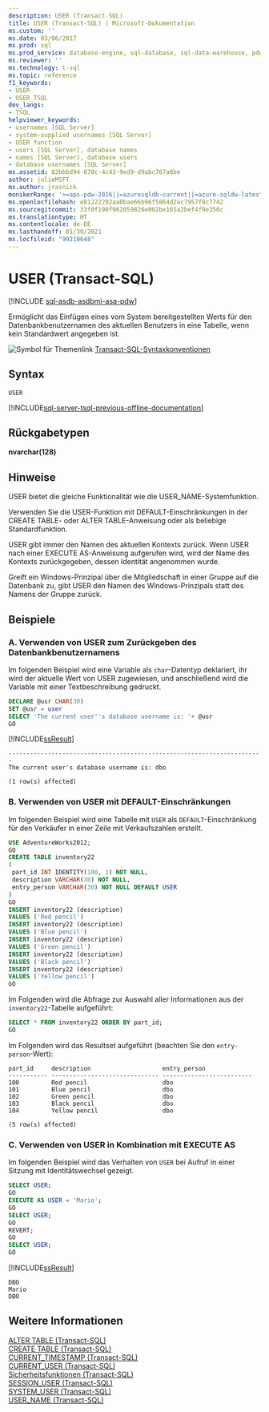 ```yaml
---
description: USER (Transact-SQL)
title: USER (Transact-SQL) | Microsoft-Dokumentation
ms.custom: ''
ms.date: 03/06/2017
ms.prod: sql
ms.prod_service: database-engine, sql-database, sql-data-warehouse, pdw
ms.reviewer: ''
ms.technology: t-sql
ms.topic: reference
f1_keywords:
- USER
- USER_TSQL
dev_langs:
- TSQL
helpviewer_keywords:
- usernames [SQL Server]
- system-supplied usernames [SQL Server]
- USER function
- users [SQL Server], database names
- names [SQL Server], database users
- database usernames [SQL Server]
ms.assetid: 82bbbd94-870c-4c43-9ed9-d9abc767a6be
author: julieMSFT
ms.author: jrasnick
monikerRange: '>=aps-pdw-2016||=azuresqldb-current||=azure-sqldw-latest||>=sql-server-2016||>=sql-server-linux-2017||=azuresqldb-mi-current'
ms.openlocfilehash: e81222292aa0bae66b96f5864d2ac7957f9c7742
ms.sourcegitcommit: 33f0f190f962059826e002be165a2bef4f9e350c
ms.translationtype: HT
ms.contentlocale: de-DE
ms.lasthandoff: 01/30/2021
ms.locfileid: "99210648"
---
```

# <a name="user-transact-sql"></a>USER (Transact-SQL)
[!INCLUDE [sql-asdb-asdbmi-asa-pdw](../../includes/applies-to-version/sql-asdb-asdbmi-asa-pdw.md)]

  Ermöglicht das Einfügen eines vom System bereitgestellten Werts für den Datenbankbenutzernamen des aktuellen Benutzers in eine Tabelle, wenn kein Standardwert angegeben ist.  
  
 ![Symbol für Themenlink](../../database-engine/configure-windows/media/topic-link.gif "Symbol für Themenlink") [Transact-SQL-Syntaxkonventionen](../../t-sql/language-elements/transact-sql-syntax-conventions-transact-sql.md)  
  
## <a name="syntax"></a>Syntax  
  
```syntaxsql  
USER  
```  
  
[!INCLUDE[sql-server-tsql-previous-offline-documentation](../../includes/sql-server-tsql-previous-offline-documentation.md)]

## <a name="return-types"></a>Rückgabetypen
 **nvarchar(128)**  
  
## <a name="remarks"></a>Hinweise  
 USER bietet die gleiche Funktionalität wie die USER_NAME-Systemfunktion.  
  
 Verwenden Sie die USER-Funktion mit DEFAULT-Einschränkungen in der CREATE TABLE- oder ALTER TABLE-Anweisung oder als beliebige Standardfunktion.  
  
 USER gibt immer den Namen des aktuellen Kontexts zurück. Wenn USER nach einer EXECUTE AS-Anweisung aufgerufen wird, wird der Name des Kontexts zurückgegeben, dessen Identität angenommen wurde.  
  
 Greift ein Windows-Prinzipal über die Mitgliedschaft in einer Gruppe auf die Datenbank zu, gibt USER den Namen des Windows-Prinzipals statt des Namens der Gruppe zurück.  
  
## <a name="examples"></a>Beispiele  
  
### <a name="a-using-user-to-return-the-database-user-name"></a>A. Verwenden von USER zum Zurückgeben des Datenbankbenutzernamens  
 Im folgenden Beispiel wird eine Variable als `char`-Datentyp deklariert, ihr wird der aktuelle Wert von USER zugewiesen, und anschließend wird die Variable mit einer Textbeschreibung gedruckt.  
  
```sql
DECLARE @usr CHAR(30)  
SET @usr = user  
SELECT 'The current user''s database username is: '+ @usr  
GO  
```  
  
 [!INCLUDE[ssResult](../../includes/ssresult-md.md)]  
  
 ```
-----------------------------------------------------------------------  
The current user's database username is: dbo  
  
(1 row(s) affected)
```  
  
### <a name="b-using-user-with-default-constraints"></a>B. Verwenden von USER mit DEFAULT-Einschränkungen  
 Im folgenden Beispiel wird eine Tabelle mit `USER` als `DEFAULT`-Einschränkung für den Verkäufer in einer Zeile mit Verkaufszahlen erstellt.  
  
```sql
USE AdventureWorks2012;  
GO  
CREATE TABLE inventory22  
(  
 part_id INT IDENTITY(100, 1) NOT NULL,  
 description VARCHAR(30) NOT NULL,  
 entry_person VARCHAR(30) NOT NULL DEFAULT USER   
)  
GO  
INSERT inventory22 (description)  
VALUES ('Red pencil')  
INSERT inventory22 (description)  
VALUES ('Blue pencil')  
INSERT inventory22 (description)  
VALUES ('Green pencil')  
INSERT inventory22 (description)  
VALUES ('Black pencil')  
INSERT inventory22 (description)  
VALUES ('Yellow pencil')  
GO  
```  
  
 Im Folgenden wird die Abfrage zur Auswahl aller Informationen aus der `inventory22`-Tabelle aufgeführt:  
  
```sql
SELECT * FROM inventory22 ORDER BY part_id;  
GO  
```  
  
 Im Folgenden wird das Resultset aufgeführt (beachten Sie den `entry-person`-Wert):  
  
 ```
part_id     description                    entry_person
----------- ------------------------------ -------------------------
100         Red pencil                     dbo
101         Blue pencil                    dbo
102         Green pencil                   dbo
103         Black pencil                   dbo
104         Yellow pencil                  dbo
  
(5 row(s) affected)
```  
  
### <a name="c-using-user-in-combination-with-execute-as"></a>C. Verwenden von USER in Kombination mit EXECUTE AS  
 Im folgenden Beispiel wird das Verhalten von `USER` bei Aufruf in einer Sitzung mit Identitätswechsel gezeigt.  
  
```sql
SELECT USER;  
GO  
EXECUTE AS USER = 'Mario';  
GO  
SELECT USER;  
GO  
REVERT;  
GO  
SELECT USER;  
GO  
```  
  
 [!INCLUDE[ssResult](../../includes/ssresult-md.md)]  
  
 ```
DBO
Mario
DBO
```  
  
## <a name="see-also"></a>Weitere Informationen  
 [ALTER TABLE &#40;Transact-SQL&#41;](../../t-sql/statements/alter-table-transact-sql.md)   
 [CREATE TABLE &#40;Transact-SQL&#41;](../../t-sql/statements/create-table-transact-sql.md)   
 [CURRENT_TIMESTAMP &#40;Transact-SQL&#41;](../../t-sql/functions/current-timestamp-transact-sql.md)   
 [CURRENT_USER &#40;Transact-SQL&#41;](../../t-sql/functions/current-user-transact-sql.md)   
 [Sicherheitsfunktionen &#40;Transact-SQL&#41;](../../t-sql/functions/security-functions-transact-sql.md)   
 [SESSION_USER &#40;Transact-SQL&#41;](../../t-sql/functions/session-user-transact-sql.md)   
 [SYSTEM_USER &#40;Transact-SQL&#41;](../../t-sql/functions/system-user-transact-sql.md)   
 [USER_NAME &#40;Transact-SQL&#41;](../../t-sql/functions/user-name-transact-sql.md)  
  
  


